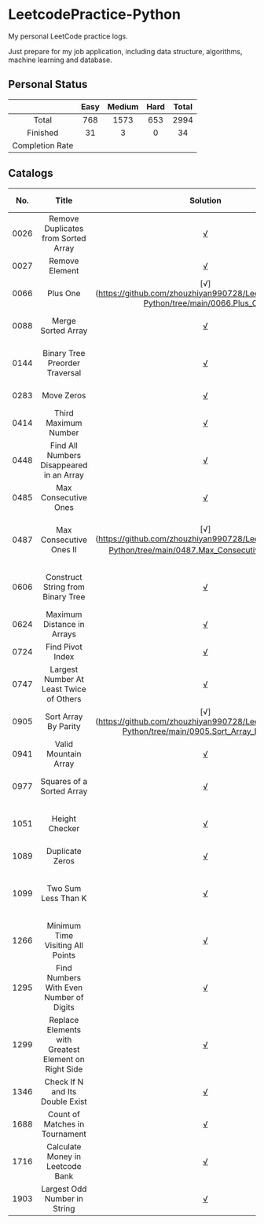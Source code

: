 # LeetcodePractice-Python
My personal LeetCode practice logs.

Just prepare for my job application, including data structure, algorithms, machine learning and database.

## Personal Status

|                 | Easy | Medium | Hard | Total |
|:---------------:|:----:|:------:|:----:|:-----:|
|      Total      | 768  |  1573  | 653  | 2994  |
|    Finished     |  31  |   3    |  0   |  34   |
| Completion Rate |      |        |      |       |

## Catalogs
| No.	 |                        Title                         |                                                              	Solution                                                               | Difficulty |                Relevant Knowledge                 |
|:----:|:----------------------------------------------------:|:------------------------------------------------------------------------------------------------------------------------------------:|:----------:|:-------------------------------------------------:|
| 0026 |         Remove Duplicates from Sorted Array          |         [√](https://github.com/zhouzhiyan990728/LeetcodePractice-Python/tree/main/0026.Remove_Duplicates_from_Sorted_Array)          |    Easy    |               Array / Two Pointers                |
| 0027 |                    Remove Element                    |                    [√](https://github.com/zhouzhiyan990728/LeetcodePractice-Python/tree/main/0027.Remove_Element)                    |    Easy    |               Array / Two pointers                |
| 0066 |                       Plus One                       |                       [√](https://github.com/zhouzhiyan990728/LeetcodePractice-Python/tree/main/0066.Plus_One                        |    Easy    |                   Array / Math                    |
| 0088 |                  Merge Sorted Array                  |                  [√](https://github.com/zhouzhiyan990728/LeetcodePractice-Python/tree/main/0088.Merge_Sorted_Array)                  |    Easy    |          Array / Two Pointers / Sorting           |
| 0144 |            Binary Tree Preorder Traversal            |            [√](https://github.com/zhouzhiyan990728/LeetcodePractice-Python/tree/main/0144.Binary_Tree_Preorder_Traversal)            |    Easy    |  Stack / Tree / Depth-First Search / Binary Tree  |
| 0283 |                      Move Zeros                      |                      [√](https://github.com/zhouzhiyan990728/LeetcodePractice-Python/tree/main/0283.Move_Zeros)                      |    Easy    |               Array / Two pointers                |
| 0414 |                 Third Maximum Number                 |                 [√](https://github.com/zhouzhiyan990728/LeetcodePractice-Python/tree/main/0414.Third_Maximum_Number)                 |    Easy    |                  Array / Sorting                  |
| 0448 |       Find All Numbers Disappeared in an Array       |       [√](https://github.com/zhouzhiyan990728/LeetcodePractice-Python/tree/main/0448.Find_All_Numbers_Disappeared_in_an_Array)       |    Easy    |                Array / Hash Table                 |
| 0485 |                 Max Consecutive Ones                 |                 [√](https://github.com/zhouzhiyan990728/LeetcodePractice-Python/tree/main/0485.Max_Consecutive_Ones)                 |    Easy    |                       Array                       |
| 0487 |               Max Consecutive Ones II                |               [√](https://github.com/zhouzhiyan990728/LeetcodePractice-Python/tree/main/0487.Max_Consecutive_Ones_II）                |   Medium   |   Array / Dynamic Programming / Sliding Window    |
| 0606 |          Construct String from Binary Tree           |          [√](https://github.com/zhouzhiyan990728/LeetcodePractice-Python/tree/main/0606.Construct_String_from_Binary_Tree)           |    Easy    | String / Tree / Depth-First Search / Binary Tree  |
| 0624 |              Maximum Distance in Arrays              |              [√](https://github.com/zhouzhiyan990728/LeetcodePractice-Python/tree/main/0624.Maximum_Distance_in_Arrays)              |   Medium   |                  Array / Greedy                   |
| 0724 |                   Find Pivot Index                   |                   [√](https://github.com/zhouzhiyan990728/LeetcodePractice-Python/tree/main/0724.Find_Pivot_Index)                   |    Easy    |                Array / Prefix Sum                 |
| 0747 |       Largest Number At Least Twice of Others        |       [√](https://github.com/zhouzhiyan990728/LeetcodePractice-Python/tree/main/0747.Largest_Number_At_Least_Twice_of_Others)        |    Easy    |                  Array / Sorting                  |
| 0905 |                 Sort Array By Parity                 |                 [√](https://github.com/zhouzhiyan990728/LeetcodePractice-Python/tree/main/0905.Sort_Array_By_Parity                  |    Easy    |          Array / Two Pointers / Sorting           |
| 0941 |                 Valid Mountain Array                 |                 [√](https://github.com/zhouzhiyan990728/LeetcodePractice-Python/tree/main/0941.Valid_Mountain_Array)                 |    Easy    |                       Array                       |                      
| 0977 |              Squares of a Sorted Array               |              [√](https://github.com/zhouzhiyan990728/LeetcodePractice-Python/tree/main/0977.Squares_of_a_Sorted_Array)               |    Easy    |          Array / Two Pointers / Sorting           |
| 1051 |                    Height Checker                    |                    [√](https://github.com/zhouzhiyan990728/LeetcodePractice-Python/tree/main/1051.Height_Checker)                    |    Easy    |          Array / Sorting / Counting Sort          |
| 1089 |                   Duplicate Zeros                    |                   [√](https://github.com/zhouzhiyan990728/LeetcodePractice-Python/tree/main/1089.Duplicate_Zeros)                    |    Easy    |                Array/Two Pointers                 |
| 1099 |                 Two Sum Less Than K                  |                 [√](https://github.com/zhouzhiyan990728/LeetcodePractice-Python/tree/main/1099.Two_Sum_Less_Than_K)                  |    Easy    | Array / Two Pointers / Binary Searching / Sorting |
| 1266 |           Minimum Time Visiting All Points           |           [√](https://github.com/zhouzhiyan990728/LeetcodePractice-Python/tree/main/1266.Minimum_Time_Visiting_All_Points)           |    Easy    |              Array / Math / Geometry              |
| 1295 |       Find Numbers With Even Number of Digits        |       [√](https://github.com/zhouzhiyan990728/LeetcodePractice-Python/tree/main/1295.Find_Numbers_With_Even_Number_of_Digits)        |    Easy    |                       Array                       |
| 1299 | Replace Elements with Greatest Element on Right Side | [√](https://github.com/zhouzhiyan990728/LeetcodePractice-Python/tree/main/1299.Replace_Elements_with_Greatest_Element_on_Right_Side) |    Easy    |                       Array                       |
| 1346 |           Check If N and Its Double Exist            |           [√](https://github.com/zhouzhiyan990728/LeetcodePractice-Python/tree/main/1346.Check_If_N_and_Its_Double_EXist)            |    Easy    |                Array / Hash Table                 |
| 1688 |            Count of Matches in Tournament            |            [√](https://github.com/zhouzhiyan990728/LeetcodePractice-Python/tree/main/1688.Count_of_Maches_in_Tournament)             |    Easy    |                 Math / Simulation                 |
| 1716 |           Calculate Money in Leetcode Bank           |          [√](https://github.com/zhouzhiyan990728/LeetcodePractice-Python/tree/main/1716.Calculate_Money_in_Leetcode_Banck)           |    Easy    |                       Math                        |
| 1903 |             Largest Odd Number in String             |             [√](https://github.com/zhouzhiyan990728/LeetcodePractice-Python/tree/main/1903.Largest_Odd_Number_in_String)             |    Easy    |              Math / String / Greedy               |